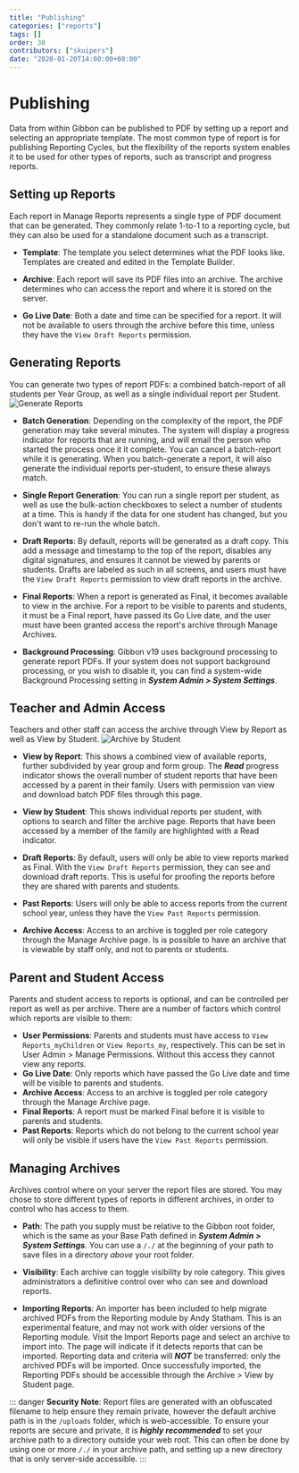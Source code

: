 ```yaml
---
title: "Publishing"
categories: ["reports"]
tags: []
order: 30
contributors: ["skuipers"]
date: "2020-01-20T14:00:00+08:00"
---
```

# Publishing

Data from within Gibbon can be published to PDF by setting up a report and selecting an appropriate template. The most common type of report is for publishing Reporting Cycles, but the flexibility of the reports system enables it to be used for other types of reports, such as transcript and progress reports.

## Setting up Reports

Each report in Manage Reports represents a single type of PDF document that can be generated. They commonly relate 1-to-1 to a reporting cycle, but they can also be used for a standalone document such as a transcript.

- **Template**: The template you select determines what the PDF looks like. Templates are created and edited in the Template Builder.

- **Archive**: Each report will save its PDF files into an archive. The archive determines who can access the report and where it is stored on the server. 

- **Go Live Date**: Both a date and time can be specified for a report. It will not be available to users through the archive before this time, unless they have the `View Draft Reports` permission.

## Generating Reports

You can generate two types of report PDFs: a combined batch-report of all students per Year Group, as well as a single individual report per Student.
  ![Generate Reports](https://docs.gibbonedu.org/img/reports/Generate%20Reports.png)

- **Batch Generation**: Depending on the complexity of the report, the PDF generation may take several minutes. The system will display a progress indicator for reports that are running, and will email the person who started the process once it it complete. You can cancel a batch-report while it is generating. When you batch-generate a report, it will also generate the individual reports per-student, to ensure these always match. 

- **Single Report Generation**: You can run a single report per student, as well as use the bulk-action checkboxes to select a number of students at a time. This is handy if the data for one student has changed, but you don't want to re-run the whole batch.

- **Draft Reports**: By default, reports will be generated as a draft copy. This add a message and timestamp to the top of the report, disables any digital signatures, and ensures it cannot be viewed by parents or students. Drafts are labeled as such in all screens, and users must have the `View Draft Reports` permission to view draft reports in the archive.

- **Final Reports**: When a report is generated as Final, it becomes available to view in the archive. For a report to be visible to parents and students, it must be a Final report, have passed its Go Live date, and the user must have been granted access the report's archive through Manage Archives.

- **Background Processing**: Gibbon v19 uses background processing to generate report PDFs.  If your system does not support background processing, or you wish to disable it, you can find a system-wide Background Processing setting in ___System Admin > System Settings___.

## Teacher and Admin Access

Teachers and other staff can access the archive through View by Report as well as View by Student. 
  ![Archive by Student](https://docs.gibbonedu.org/img/reports/Archive%20by%20Student.png)

- **View by Report**: This shows a combined view of available reports, further subdivided by year group and form group. The ___Read___ progress indicator shows the overall number of student reports that have been accessed by a parent in their family. Users with permission van view and download batch PDF files through this page.

- **View by Student**: This shows individual reports per student, with options to search and filter the archive page. Reports that have been accessed by a member of the family are highlighted with a Read indicator.

- **Draft Reports**: By default, users will only be able to view reports marked as Final. With the `View Draft Reports` permission, they can see and download draft reports. This is useful for proofing the reports before they are shared with parents and students.

- **Past Reports**: Users will only be able to access reports from the current school year, unless they have the `View Past Reports` 
permission.

- **Archive Access**: Access to an archive is toggled per role category through the Manage Archive page. Is is possible to have an archive that is viewable by staff only, and not to parents or students.

## Parent and Student Access

Parents and student access to reports is optional, and can be controlled per report as well as per archive. There are a number of factors which control which reports are visible to them:

- **User Permissions**: Parents and students must have access to `View Reports_myChildren` or `View Reports_my`, respectively. This can be set in User Admin > Manage Permissions. Without this access they cannot view any reports.
- **Go Live Date**: Only reports which have passed the Go Live date and time will be visible to parents and students.
- **Archive Access**: Access to an archive is toggled per role category through the Manage Archive page.
- **Final Reports**: A report must be marked Final before it is visible to parents and students.
- **Past Reports**: Reports which do not belong to the current school year will only be visible if users have the `View Past Reports` permission.

## Managing Archives

Archives control where on your server the report files are stored. You may chose to store different types of reports in different archives, in order to control who has access to them.

- **Path**: The path you supply must be relative to the Gibbon root folder, which is the same as your Base Path defined in ___System Admin > System Settings___. You can use a `/./` at the beginning of your path to save files in a directory *above* your root folder.

- **Visibility**: Each archive can toggle visibility by role category. This gives administrators a definitive control over who can see and download reports.

- **Importing Reports**: An importer has been included to help migrate archived PDFs from the Reporting module by Andy Statham. This is an experimental feature, and may not work with older versions of the Reporting module. Visit the Import Reports page and select an archive to import into. The page will indicate if it detects reports that can be imported. Reporting data and criteria will ___NOT___ be transferred: only the archived PDFs will be imported. Once successfully imported, the Reporting PDFs should be accessible through the Archive > View by Student page.

::: danger
**Security Note**: Report files are generated with an obfuscated filename to help ensure they remain private, however the default  archive path is in the `/uploads` folder, which is web-accessible. To ensure your reports are secure and private, it is **___highly recommended___** to set your archive path to a directory outside your web root. This can often be done by using one or more `/./` in your archive path, and setting up a new directory that is only server-side accessible.
:::
